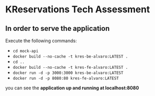# KReservations Tech Assessment

## In order to serve the application

Execute the following commands: 
- `cd mock-api`
- `docker build --no-cache -t kres-be-alvaro:LATEST .`
- `cd ..`
- `docker build --no-cache -t kres-fe-alvaro:LATEST .`
- `docker run -d -p 3000:3000 kres-be-alvaro:LATEST`
- `docker run -d -p 8080:80 kres-fe-alvaro:LATEST`


you can see the **application up and running at localhost:8080**